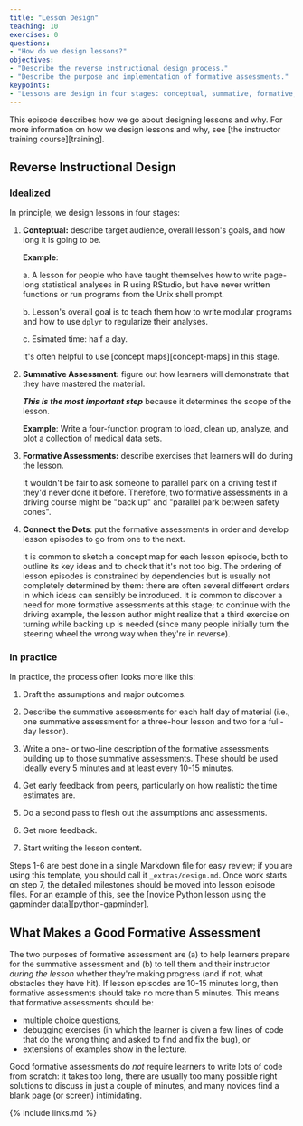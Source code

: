 ```yaml
---
title: "Lesson Design"
teaching: 10
exercises: 0
questions:
- "How do we design lessons?"
objectives:
- "Describe the reverse instructional design process."
- "Describe the purpose and implementation of formative assessments."
keypoints:
- "Lessons are design in four stages: conceptual, summative, formative, and connective."
---
```


This episode describes how we go about designing lessons and why.
For more information on how we design lessons and why,
see [the instructor training course][training].

## Reverse Instructional Design

### Idealized

In principle,
we design lessons in four stages:

1.  **Conteptual:** describe target audience,
    overall lesson's goals,
    and how long it is going to be.

    **Example**:

    a. A lesson for people who have taught themselves
    how to write page-long statistical analyses in R using RStudio,
    but have never written functions or run programs from the Unix shell prompt.

    b. Lesson's overall goal is to teach them how to write modular programs
    and how to use `dplyr` to regularize their analyses.

    c. Esimated time: half a day.

    It's often helpful to use [concept maps][concept-maps] in this stage.

2.  **Summative Assessment:**
    figure out how learners will demonstrate that they have mastered the material.

    _**This is the most important step**_ because
    it determines the scope of the lesson.

    **Example**:
    Write a four-function program
    to load, clean up, analyze, and plot a collection of medical data sets.

3.  **Formative Assessments:** describe exercises that learners will do during the lesson.

    It wouldn't be fair to ask someone to parallel park on a driving test
    if they'd never done it before.
    Therefore, two formative assessments in a driving course might be
    "back up" and "parallel park between safety cones".

4.  **Connect the Dots**:
    put the formative assessments in order
    and develop lesson episodes to go from one to the next.

    It is common to sketch a concept map for each lesson episode,
    both to outline its key ideas
    and to check that it's not too big.
    The ordering of lesson episodes is constrained by dependencies
    but is usually not completely determined by them:
    there are often several different orders in which ideas can sensibly be introduced.
    It is common to discover a need for more formative assessments at this stage;
    to continue with the driving example,
    the lesson author might realize that a third exercise on turning while backing up is needed
    (since many people initially turn the steering wheel the wrong way when they're in reverse).


### In practice

In practice, the process often looks more like this:

1.  Draft the assumptions and major outcomes.

2.  Describe the summative assessments for each half day of material
    (i.e., one summative assessment for a three-hour lesson and two for a full-day lesson).

3.  Write a one- or two-line description of the formative assessments
    building up to those summative assessments.
    These should be used ideally every 5 minutes and at least every 10-15 minutes.

4.  Get early feedback from peers,
    particularly on how realistic the time estimates are.

5.  Do a second pass to flesh out the assumptions and assessments.

6.  Get more feedback.

7.  Start writing the lesson content.

Steps 1-6 are best done in a single Markdown file for easy review;
if you are using this template,
you should call it `_extras/design.md`.
Once work starts on step 7,
the detailed milestones should be moved into lesson episode files.
For an example of this,
see the [novice Python lesson using the gapminder data][python-gapminder].

## What Makes a Good Formative Assessment

The two purposes of formative assessment are
(a) to help learners prepare for the summative assessment and
(b) to tell them and their instructor *during the lesson*
whether they're making progress (and if not, what obstacles they have hit).
If lesson episodes are 10-15 minutes long,
then formative assessments should take no more than 5 minutes.
This means that formative assessments should be:

*   multiple choice questions,
*   debugging exercises
    (in which the learner is given a few lines of code that do the wrong thing
    and asked to find and fix the bug), or
*   extensions of examples show in the lecture.

Good formative assessments do *not* require learners to write lots of code from scratch:
it takes too long,
there are usually too many possible right solutions to discuss in just a couple of minutes,
and many novices find a blank page (or screen) intimidating.

{% include links.md %}
